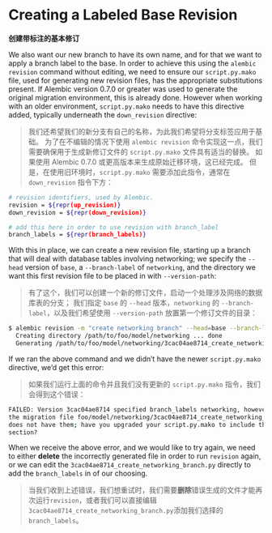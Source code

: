 # Creating a Labeled Base Revision

**创建带标注的基本修订**

We also want our new branch to have its own name, and for that we want to apply a branch label to the base. In order to achieve this using the `alembic revision` command without editing, we need to ensure our `script.py.mako` file, used for generating new revision files, has the appropriate substitutions present. If Alembic version 0.7.0 or greater was used to generate the original migration environment, this is already done. However when working with an older environment, `script.py.mako` needs to have this directive added, typically underneath the `down_revision` directive:

> 我们还希望我们的新分支有自己的名称，为此我们希望将分支标签应用于基础。 为了在不编辑的情况下使用 `alembic revision` 命令实现这一点，我们需要确保用于生成新修订文件的 `script.py.mako` 文件具有适当的替换。 如果使用 Alembic 0.7.0 或更高版本来生成原始迁移环境，这已经完成。 但是，在使用旧环境时，`script.py.mako` 需要添加此指令，通常在 `down_revision` 指令下方：

```bash
# revision identifiers, used by Alembic.
revision = ${repr(up_revision)}
down_revision = ${repr(down_revision)}

# add this here in order to use revision with branch_label
branch_labels = ${repr(branch_labels)}
```

With this in place, we can create a new revision file, starting up a branch that will deal with database tables involving networking; we specify the `--head` version of `base`, a `--branch-label` of `networking`, and the directory we want this first revision file to be placed in with `--version-path`:

> 有了这个，我们可以创建一个新的修订文件，启动一个处理涉及网络的数据库表的分支； 我们指定 `base` 的 `--head` 版本，`networking` 的 `--branch-label`，以及我们希望使用 `--version-path` 放置第一个修订文件的目录：

```bash
$ alembic revision -m "create networking branch" --head=base --branch-label=networking --version-path=model/networking
  Creating directory /path/to/foo/model/networking ... done
  Generating /path/to/foo/model/networking/3cac04ae8714_create_networking_branch.py ... done
```

If we ran the above command and we didn’t have the newer `script.py.mako` directive, we’d get this error:

> 如果我们运行上面的命令并且我们没有更新的 `script.py.mako` 指令，我们会得到这个错误：

```bash
FAILED: Version 3cac04ae8714 specified branch_labels networking, however
the migration file foo/model/networking/3cac04ae8714_create_networking_branch.py
does not have them; have you upgraded your script.py.mako to include the 'branch_labels'
section?
```

When we receive the above error, and we would like to try again, we need to either **delete** the incorrectly generated file in order to run `revision` again, or we can edit the `3cac04ae8714_create_networking_branch.py` directly to add the `branch_labels` in of our choosing.

> 当我们收到上述错误，我们想重试时，我们需要**删除**错误生成的文件才能再次运行`revision`，或者我们可以直接编辑`3cac04ae8714_create_networking_branch.py`添加我们选择的`branch_labels`。
